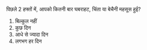 पिछले 2 हफ्तों में, आपको कितनी बार घबराहट, चिंता या बेचैनी महसूस हुई?
1. बिल्कुल नहीं
2. कुछ दिन
3. आधे से ज्यादा दिन
4. लगभग हर दिन
